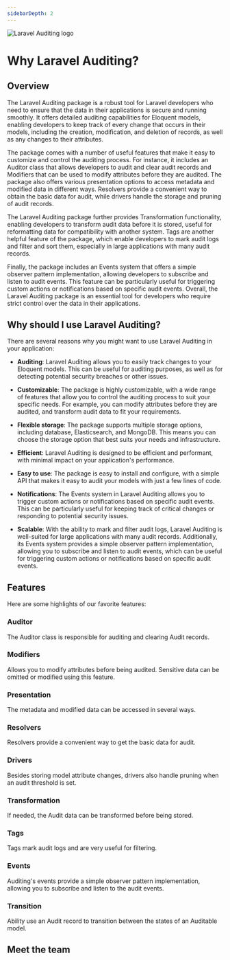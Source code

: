 ```yaml
---
sidebarDepth: 2
---
```


<div class="flex justify-center my-10">
  <img src="/logo.svg" alt="Laravel Auditing logo" class="max-h-[256px]">
</div>

# Why Laravel Auditing?

## Overview

The Laravel Auditing package is a robust tool for Laravel developers who need to ensure that the data in their applications is secure and running smoothly. It offers detailed auditing capabilities for Eloquent models, enabling developers to keep track of every change that occurs in their models, including the creation, modification, and deletion of records, as well as any changes to their attributes.

The package comes with a number of useful features that make it easy to customize and control the auditing process. For instance, it includes an Auditor class that allows developers to audit and clear audit records and Modifiers that can be used to modify attributes before they are audited. The package also offers various presentation options to access metadata and modified data in different ways. Resolvers provide a convenient way to obtain the basic data for audit, while drivers handle the storage and pruning of audit records.

The Laravel Auditing package further provides Transformation functionality, enabling developers to transform audit data before it is stored, useful for reformatting data for compatibility with another system. Tags are another helpful feature of the package, which enable developers to mark audit logs and filter and sort them, especially in large applications with many audit records.

Finally, the package includes an Events system that offers a simple observer pattern implementation, allowing developers to subscribe and listen to audit events. This feature can be particularly useful for triggering custom actions or notifications based on specific audit events. Overall, the Laravel Auditing package is an essential tool for developers who require strict control over the data in their applications.


## Why should I use Laravel Auditing?

There are several reasons why you might want to use Laravel Auditing in your application:

- **Auditing**: Laravel Auditing allows you to easily track changes to your Eloquent models. This can be useful for auditing purposes, as well as for detecting potential security breaches or other issues.

- **Customizable**: The package is highly customizable, with a wide range of features that allow you to control the auditing process to suit your specific needs. For example, you can modify attributes before they are audited, and transform audit data to fit your requirements.

- **Flexible storage**: The package supports multiple storage options, including database, Elasticsearch, and MongoDB. This means you can choose the storage option that best suits your needs and infrastructure.

- **Efficient**: Laravel Auditing is designed to be efficient and performant, with minimal impact on your application's performance.

- **Easy to use**: The package is easy to install and configure, with a simple API that makes it easy to audit your models with just a few lines of code.

- **Notifications**: The Events system in Laravel Auditing allows you to trigger custom actions or notifications based on specific audit events. This can be particularly useful for keeping track of critical changes or responding to potential security issues.

- **Scalable**: With the ability to mark and filter audit logs, Laravel Auditing is well-suited for large applications with many audit records. Additionally, its Events system provides a simple observer pattern implementation, allowing you to subscribe and listen to audit events, which can be useful for triggering custom actions or notifications based on specific audit events.

## Features

Here are some highlights of our favorite features:

### Auditor

The Auditor class is responsible for auditing and clearing Audit records.

### Modifiers

Allows you to modify attributes before being audited. Sensitive data can be omitted or modified using this feature.

### Presentation

The metadata and modified data can be accessed in several ways.

### Resolvers

Resolvers provide a convenient way to get the basic data for audit.

### Drivers

Besides storing model attribute changes, drivers also handle pruning when an audit threshold is set.

### Transformation

If needed, the Audit data can be transformed before being stored.

### Tags

Tags mark audit logs and are very useful for filtering.

### Events

Auditing's events provide a simple observer pattern implementation, allowing you to subscribe and listen to the audit events.

### Transition

Ability use an Audit record to transition between the states of an Auditable model.

## Meet the team

<MeetTeam class="mb-24" />
